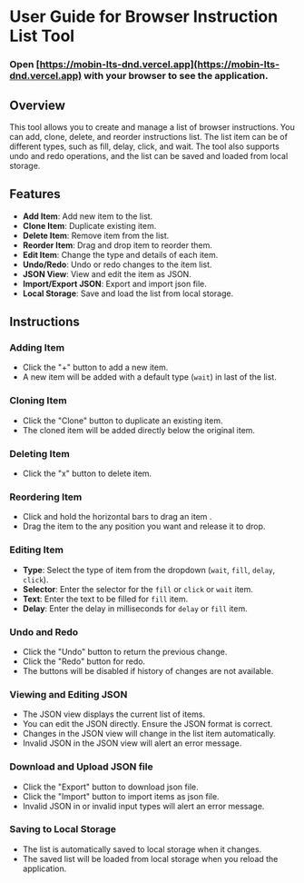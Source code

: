 # User Guide for Browser Instruction List Tool

### Open [https://mobin-lts-dnd.vercel.app](https://mobin-lts-dnd.vercel.app) with your browser to see the application.

## Overview

This tool allows you to create and manage a list of browser instructions. You can add, clone, delete, and reorder instructions list. The list item can be of different types, such as fill, delay, click, and wait. The tool also supports undo and redo operations, and the list can be saved and loaded from local storage.

## Features

- **Add Item**: Add new item to the list.
- **Clone Item**: Duplicate existing item.
- **Delete Item**: Remove item from the list.
- **Reorder Item**: Drag and drop item to reorder them.
- **Edit Item**: Change the type and details of each item.
- **Undo/Redo**: Undo or redo changes to the item list.
- **JSON View**: View and edit the item as JSON.
- **Import/Export JSON**: Export and import json file.
- **Local Storage**: Save and load the list from local storage.

## Instructions

### Adding Item

- Click the "+" button to add a new item.
- A new item will be added with a default type (`wait`) in last of the list.

### Cloning Item

- Click the "Clone" button to duplicate an existing item.
- The cloned item will be added directly below the original item.

### Deleting Item

- Click the "x" button to delete item.

### Reordering Item

- Click and hold the horizontal bars to drag an item .
- Drag the item to the any position you want and release it to drop.

### Editing Item

- **Type**: Select the type of item from the dropdown (`wait`, `fill`, `delay`, `click`).
- **Selector**: Enter the selector for the `fill` or `click` or `wait` item.
- **Text**: Enter the text to be filled for `fill` item.
- **Delay**: Enter the delay in milliseconds for `delay` or `fill` item.

### Undo and Redo

- Click the "Undo" button to return the previous change.
- Click the "Redo" button for redo.
- The buttons will be disabled if history of changes are not available.

### Viewing and Editing JSON

- The JSON view displays the current list of items.
- You can edit the JSON directly. Ensure the JSON format is correct.
- Changes in the JSON view will change in the list item automatically.
- Invalid JSON in the JSON view will alert an error message.

### Download and Upload JSON file

- Click the "Export" button to download json file.
- Click the "Import" button to import items as json file.
- Invalid JSON in or invalid input types will alert an error message.

### Saving to Local Storage

- The list is automatically saved to local storage when it changes.
- The saved list will be loaded from local storage when you reload the application.
